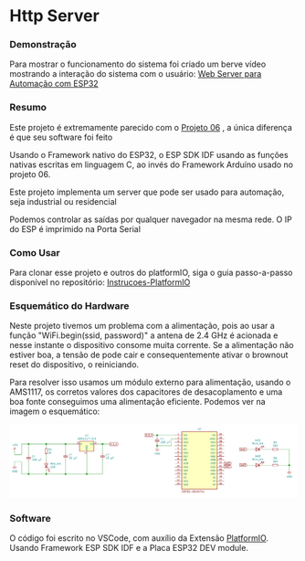 # Http Server

### Demonstração

Para mostrar o funcionamento do sistema foi criado um berve vídeo mostrando a interação do sistema com o usuário: [Web Server para Automação com ESP32 ](https://www.youtube.com/watch?v=8yiR9su6jWE "Web Server para Automação com ESP32 ")

### Resumo

Este projeto é extremamente parecido com o [Projeto 06](https://github.com/Zebio/ESP32-Projeto06-Web-Server) , a única diferença é que seu software foi feito

Usando o Framework nativo do ESP32, o ESP SDK IDF usando as funções nativas escritas em linguagem C, ao invés do Framework Arduíno usado no projeto 06.

Este projeto implementa um server que pode ser usado para automação, seja industrial ou residencial

Podemos controlar as saídas por qualquer navegador na mesma rede. O IP do ESP é imprimido na Porta Serial

### Como Usar

Para clonar esse projeto e outros do platformIO, siga o guia passo-a-passo disponível no repositório: [Instrucoes-PlatformIO](https://github.com/Zebio/Instrucoes-PlatformIO)

### Esquemático do Hardware 

Neste projeto tivemos um problema com a alimentação, pois ao usar a função "WiFi.begin(ssid, password)"
a antena de 2.4 GHz é acionada e nesse instante o dispositivo consome muita corrente. Se a alimentação não estiver boa,
a tensão de pode cair e consequentemente ativar o brownout reset do dispositivo, o reiniciando.

Para resolver isso usamos um módulo externo para alimentação, usando o AMS1117, os corretos valores dos capacitores de 
desacoplamento e uma boa fonte conseguimos uma alimentação eficiente. Podemos ver na imagem o esquemático:

![](imagens/hardware.png)

### Software

O código foi escrito no VSCode, com auxílio da Extensão [PlatformIO](https://docs.platformio.org/en/latest/integration/ide/vscode.html). 
Usando Framework ESP SDK IDF e a Placa ESP32 DEV module.




